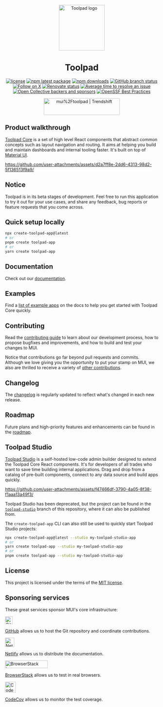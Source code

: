 <!-- markdownlint-disable-next-line -->
<p align="center">
  <a href="https://mui.com/toolpad/" rel="noopener" target="_blank"><img width="150" src="https://mui.com/static/branding/product-toolpad-light.svg" alt="Toolpad logo"></a>
</p>

<h1 align="center">Toolpad</h1>

<div align="center">

[![license](https://img.shields.io/badge/license-MIT-blue.svg)](https://github.com/mui/material-ui/blob/HEAD/LICENSE)
[![npm latest package](https://img.shields.io/npm/v/@toolpad/core/latest.svg)](https://www.npmjs.com/package/@toolpad/core)
[![npm downloads](https://img.shields.io/npm/dm/@toolpad/core.svg)](https://www.npmjs.com/package/@toolpad/core)
[![GitHub branch status](https://img.shields.io/github/checks-status/mui/toolpad/HEAD)](https://github.com/mui/toolpad/commits/HEAD/)
[![Follow on X](https://img.shields.io/twitter/follow/Toolpad_.svg?label=follow+Toolpad)](https://x.com/Toolpad_)
[![Renovate status](https://img.shields.io/badge/renovate-enabled-brightgreen.svg)](https://github.com/mui/toolpad/issues/8)
[![Average time to resolve an issue](https://isitmaintained.com/badge/resolution/mui/toolpad.svg)](https://isitmaintained.com/project/mui/toolpad 'Average time to resolve an issue')
[![Open Collective backers and sponsors](https://img.shields.io/opencollective/all/mui-org)](https://opencollective.com/mui-org)
[![OpenSSF Best Practices](https://www.bestpractices.dev/projects/6294/badge)](https://www.bestpractices.dev/projects/6294)

</div>

<div align="center">
  <a href="https://trendshift.io/repositories/12027" target="_blank"><img src="https://trendshift.io/api/badge/repositories/12027" alt="mui%2Ftoolpad | Trendshift" style="width: 250px; height: 55px;" width="250" height="55"/></a>
</div>

## Product walkthrough

[Toolpad Core](https://mui.com/toolpad/core/introduction/) is a set of high level React components that abstract common concepts such as layout navigation and routing. It aims at helping you build and maintain dashboards and internal tooling faster. It's built on top of [Material UI](http://github.com/mui/material-ui/).

https://github.com/user-attachments/assets/d2a7ff8e-2dd6-4313-98d2-5f136513f9a9/

## Notice

Toolpad is in its beta stages of development. Feel free to run this application to try it out for your use cases, and share any feedback, bug reports or feature requests that you come across.

## Quick setup locally

```bash
npx create-toolpad-app@latest
# or
pnpm create toolpad-app
# or
yarn create toolpad-app
```

## Documentation

Check out our [documentation](https://mui.com/toolpad/core/introduction/).

## Examples

Find a [list of example apps](https://mui.com/toolpad/core/introduction/examples/) on the docs to help you get started with Toolpad Core quickly.

## Contributing

Read the [contributing guide](/CONTRIBUTING.md) to learn about our development process, how to propose bugfixes and improvements, and how to build and test your changes to MUI.

Notice that contributions go far beyond pull requests and commits.
Although we love giving you the opportunity to put your stamp on MUI, we also are thrilled to receive a variety of [other contributions](https://mui.com/getting-started/faq/#mui-is-awesome-how-can-i-support-the-project).

## Changelog

The [changelog](https://github.com/mui/toolpad/releases) is regularly updated to reflect what's changed in each new release.

## Roadmap

Future plans and high-priority features and enhancements can be found in the [roadmap](https://mui.com/toolpad/core/introduction/roadmap/).

## Toolpad Studio

[Toolpad Studio](https://mui.com/toolpad/studio/getting-started/) is a self-hosted low-code admin builder designed to extend the Toolpad Core React components. It's for developers of all trades who want to save time building internal applications. Drag and drop from a catalog of pre-built components, connect to any data source and build apps quickly.

https://github.com/user-attachments/assets/f47466df-3790-4a05-8f38-f1aaa13a49f3/

Toolpad Studio has been deprecated, but the project can be found in the [`toolpad-studio`](https://github.com/mui/toolpad/tree/toolpad-studio) branch of this repository, where it can also be published from.

The `create-toolpad-app` CLI can also still be used to quickly start Toolpad Studio projects:

```bash
npx create-toolpad-app@latest --studio my-toolpad-studio-app
# or
yarn create toolpad-app --studio my-toolpad-studio-app
# or
pnpm create toolpad-app --studio my-toolpad-studio-app
```

## License

This project is licensed under the terms of the [MIT license](/LICENSE).

## Sponsoring services

These great services sponsor MUI's core infrastructure:

[<img loading="lazy" alt="GitHub" src="https://github.githubassets.com/images/modules/logos_page/GitHub-Logo.png" height="25">](https://github.com/)

[GitHub](https://github.com/) allows us to host the Git repository and coordinate contributions.

[<img loading="lazy" alt="Netlify" src="https://cdn.netlify.com/15ecf59b59c9d04b88097c6b5d2c7e8a7d1302d0/1b6d6/img/press/logos/full-logo-light.svg" height="30">](https://www.netlify.com/)

[Netlify](https://www.netlify.com/) allows us to distribute the documentation.

<picture>
  <source media="(prefers-color-scheme: dark)" srcset="https://mui.com/static/readme/browserstack-darkmode.svg">
  <source media="(prefers-color-scheme: light)" srcset="https://mui.com/static/readme/browserstack-lightmode.svg">
  <img alt="BrowserStack logo" src="https://mui.com/static/readme/browserstack-lightmode.svg" width="140" height="25">
</picture>

[BrowserStack](https://www.browserstack.com/) allows us to test in real browsers.

[<img loading="lazy" alt="CodeCov" src="https://github.com/codecov.png?size=70" width="35" height="35">](https://codecov.io/)

[CodeCov](https://about.codecov.io/) allows us to monitor the test coverage.
